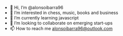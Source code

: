 - 👋 Hi, I’m @alonsoibarra96
- 👀 I’m interested in chess, music, books and business
- 🌱 I’m currently learning javascript
- 💞️ I’m looking to collaborate on emerging start-ups
- 📫 How to reach me alonsoibarra96@outlook.com

<!---
alonsoibarra96/alonsoibarra96 is a ✨ special ✨ repository because its `README.md` (this file) appears on your GitHub profile.
You can click the Preview link to take a look at your changes.
--->
